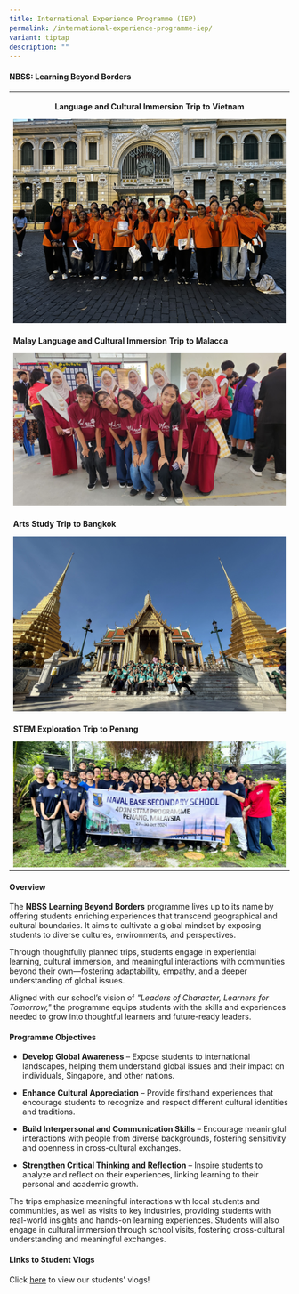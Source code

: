 ```yaml
---
title: International Experience Programme (IEP)
permalink: /international-experience-programme-iep/
variant: tiptap
description: ""
---
```

<h4><strong>NBSS: Learning Beyond Borders</strong></h4>
<p></p>
<table style="minWidth: 25px">
<colgroup>
<col>
</colgroup>
<tbody>
<tr>
<th rowspan="1" colspan="1">
<p>Language and Cultural Immersion Trip to Vietnam</p>
<p></p>
<div class="isomer-image-wrapper">
<img style="width: 100%" height="auto" width="100%" alt="" src="/images/IMG_9943.jpg">
</div>
</th>
</tr>
<tr>
<td rowspan="1" colspan="1">
<p><strong>Malay Language and Cultural Immersion Trip to Malacca</strong>
</p>
<p></p>
<div class="isomer-image-wrapper">
<img style="width: 100%" height="auto" width="100%" alt="" src="/images/466651427_1168622615264316_1197839055473176553_n.jpg">
</div>
</td>
</tr>
<tr>
<td rowspan="1" colspan="1">
<p><strong>Arts Study Trip to Bangkok</strong>
</p>
<p></p>
<div class="isomer-image-wrapper">
<img style="width: 100%" height="auto" width="100%" alt="" src="/images/IMG_0934.jpg">
</div>
</td>
</tr>
<tr>
<td rowspan="1" colspan="1">
<p><strong>STEM Exploration Trip to Penang</strong>
</p>
<p></p>
<div class="isomer-image-wrapper">
<img style="width: 100%" height="auto" width="100%" alt="" src="/images/3d1ee5c4_d80e_41d6_a8a7_a37a913b13f9__1_.jpg">
</div>
</td>
</tr>
</tbody>
</table>
<h4>Overview</h4>
<p>The <strong>NBSS Learning Beyond Borders</strong> programme lives up to
its name by offering students enriching experiences that transcend geographical
and cultural boundaries. It aims to cultivate a global mindset by exposing
students to diverse cultures, environments, and perspectives.</p>
<p>Through thoughtfully planned trips, students engage in experiential learning,
cultural immersion, and meaningful interactions with communities beyond
their own—fostering adaptability, empathy, and a deeper understanding of
global issues.</p>
<p>Aligned with our school’s vision of <em>"Leaders of Character, Learners for Tomorrow,"</em> the
programme equips students with the skills and experiences needed to grow
into thoughtful learners and future-ready leaders.</p>
<h4>Programme Objectives</h4>
<ul data-tight="true" class="tight">
<li>
<p><strong>Develop Global Awareness</strong> – Expose students to international
landscapes, helping them understand global issues and their impact on individuals,
Singapore, and other nations.</p>
</li>
<li>
<p><strong>Enhance Cultural Appreciation</strong> – Provide firsthand experiences
that encourage students to recognize and respect different cultural identities
and traditions.</p>
</li>
<li>
<p><strong>Build Interpersonal and Communication Skills</strong> – Encourage
meaningful interactions with people from diverse backgrounds, fostering
sensitivity and openness in cross-cultural exchanges.</p>
</li>
<li>
<p><strong>Strengthen Critical Thinking and Reflection</strong> – Inspire
students to analyze and reflect on their experiences, linking learning
to their personal and academic growth.</p>
</li>
</ul>
<p>The trips emphasize meaningful interactions with local students and communities,
as well as visits to key industries, providing students with real-world
insights and hands-on learning experiences. Students will also engage in
cultural immersion through school visits, fostering cross-cultural understanding
and meaningful exchanges.</p>
<h4>Links to Student Vlogs</h4>
<p>Click <a href="https://drive.google.com/drive/folders/1hAGxfZ8m1avGKh8W5uYkxUf0o4dgrEKf?usp=sharing" rel="noopener nofollow" target="_blank">here</a> to
view our students' vlogs!</p>
<p></p>